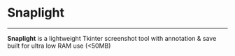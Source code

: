 # Snaplight

---

**Snaplight** is a lightweight Tkinter screenshot tool with annotation & save built for ultra low RAM use (<50MB)
